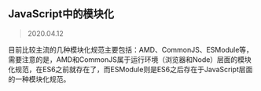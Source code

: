 ## JavaScript中的模块化

> 2020.04.12

目前比较主流的几种模块化规范主要包括：AMD、CommonJS、ESModule等，需要注意的是，AMD和CommonJS属于运行环境（浏览器和Node）层面的模块化规范，在ES6之前就存在了，而ESModule则是ES6之后存在于JavaScript层面的一种模块化规范。

### 